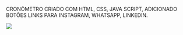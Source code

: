 
CRONÔMETRO CRIADO COM HTML, CSS, JAVA SCRIPT, ADICIONADO BOTÕES LINKS PARA INSTAGRAM, WHATSAPP, LINKEDIN.

<img src="https://github.com/jeffcolyn/Cronometro/blob/main/assets/Sem%20t%C3%ADtulo.png?raw=true">
